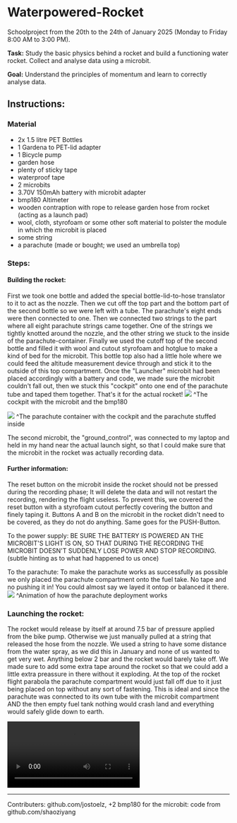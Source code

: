 # Waterpowered-Rocket

Schoolproject from the 20th to the 24th of January 2025 (Monday to Friday 8:00 AM to 3:00 PM).

**Task:** Study the basic physics behind a rocket and build a functioning water rocket. Collect and analyse data using a microbit.

**Goal:** Understand the principles of momentum and learn to correctly analyse data.

## **Instructions:**

### Material

- 2x 1.5 litre PET Bottles
- 1 Gardena to PET-lid adapter
- 1 Bicycle pump
- garden hose
- plenty of sticky tape
- waterproof tape
- 2 microbits
- 3.70V 150mAh battery with microbit adapter
- bmp180 Altimeter
- wooden contraption with rope to release garden hose from rocket (acting as a launch pad)
- wool, cloth, styrofoam or some other soft material to polster the module in which the microbit is placed
- some string
- a parachute (made or bought; we used an umbrella top)

### **Steps:**

#### **Building the rocket:**

First we took one bottle and added the special bottle-lid-to-hose translator to it to act as the nozzle. Then we cut off the top part and the bottom part of the second bottle so we were left with a tube. The parachute's eight ends were then connected to one. Then we connected two strings to the part where all eight parachute strings came together. One of the strings we tightly knotted around the nozzle, and the other string we stuck to the inside of the parachute-container. Finally we used the cutoff top of the second bottle and filled it with wool and cutout styrofoam and hotglue to make a kind of bed for the microbit. This bottle top also had a little hole where we could feed the altitude measurement device through and stick it to the outside of this top compartment. Once the "Launcher" microbit had been placed accordingly with a battery and code, we made sure the microbit couldn't fall out, then we stuck this "cockpit" onto one end of the parachute tube and taped them together.
That's it for the actual rocket!
<img src="C:\Users\dylan\OneDrive\Desktop\Schule\MINT_Rocket_Data\cockpit.jpg">
^The cockpit with the microbit and the bmp180


<img src="C:\Users\dylan\OneDrive\Desktop\Schule\MINT_Rocket_Data\rocket_top.jpg">
^The parachute container with the cockpit and the parachute stuffed inside

The second microbit, the "ground_control", was connected to my laptop and held in my hand near the actual launch sight, so that I could make sure that the microbit in the rocket was actually recording data.

#### **Further information:**

The reset button on the microbit inside the rocket should not be pressed during the recording phase; It will delete the data and will not restart the recording, rendering the flight useless.
To prevent this, we covered the reset button with a styrofoam cutout perfectly covering the button and
finely taping it. Buttons A and B on the microbit in the rocket didn't need to be covered, as they do not do anything. Same goes for the PUSH-Button.

To the power supply: BE SURE THE BATTERY IS POWERED AN THE MICROBIT'S LIGHT IS ON, SO THAT DURING THE RECORDING THE MICROBIT DOESN'T SUDDENLY LOSE POWER AND STOP RECORDING. (subtle hinting as to what had happened to us once)

To the parachute: To make the parachute works as successfully as possible we only placed the parachute compartment onto the fuel take. No tape and no pushing it in! You could almost say we layed it ontop or balanced it there.
<img src="C:\Users\dylan\OneDrive\Desktop\Schule\MINT_Rocket_Data\animation.GIF">
^Animation of how the parachute deployment works
### **Launching the rocket:**

The rocket would release by itself at around 7.5 bar of pressure applied from the bike pump. Otherwise we just manually pulled at a string that released the hose from the nozzle. We used a string to have some distance from the water spray, as we did this in January and none of us wanted to get very wet. Anything below 2 bar and the rocket would barely take off.
We made sure to add some extra tape around the rocket so that we could add a little extra preassure in there without it exploding.
At the top of the rocket flight parabola the parachute compartment would just fall off due to it just being placed on top without any sort of fastening. This is ideal and since the parachute was connected to its own tube with the microbit compartment AND the then empty fuel tank nothing would crash land and everything would safely glide down to earth.

<video controls src="slow_mo_launch_closeup.mp4" title="Title"></video>

-----
Contributers: github.com/jostoelz, +2
bmp180 for the microbit: code from github.com/shaoziyang

